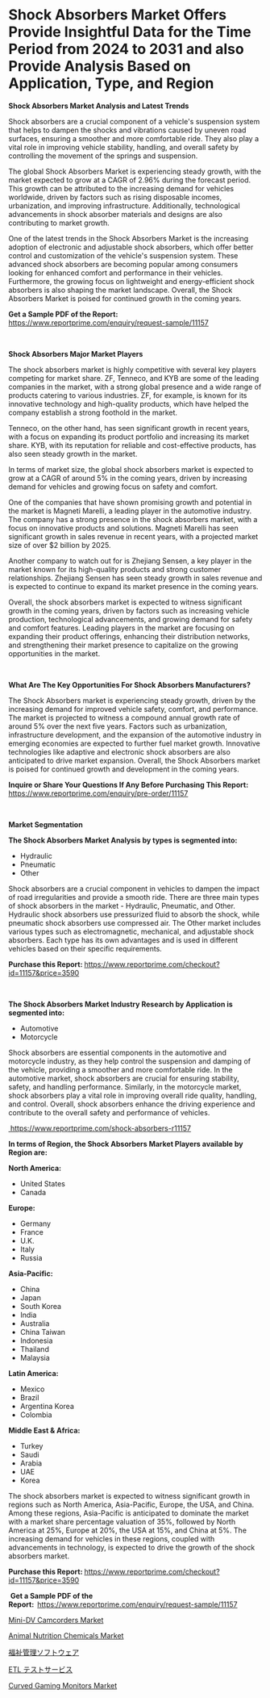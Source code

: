 <p><h1>Shock Absorbers Market Offers Provide Insightful Data for the Time Period from 2024 to 2031 and also Provide Analysis Based on Application, Type, and Region</h1></p><p><strong>Shock Absorbers Market Analysis and Latest Trends</strong></p>
<p><p>Shock absorbers are a crucial component of a vehicle's suspension system that helps to dampen the shocks and vibrations caused by uneven road surfaces, ensuring a smoother and more comfortable ride. They also play a vital role in improving vehicle stability, handling, and overall safety by controlling the movement of the springs and suspension.</p><p>The global Shock Absorbers Market is experiencing steady growth, with the market expected to grow at a CAGR of 2.96% during the forecast period. This growth can be attributed to the increasing demand for vehicles worldwide, driven by factors such as rising disposable incomes, urbanization, and improving infrastructure. Additionally, technological advancements in shock absorber materials and designs are also contributing to market growth.</p><p>One of the latest trends in the Shock Absorbers Market is the increasing adoption of electronic and adjustable shock absorbers, which offer better control and customization of the vehicle's suspension system. These advanced shock absorbers are becoming popular among consumers looking for enhanced comfort and performance in their vehicles. Furthermore, the growing focus on lightweight and energy-efficient shock absorbers is also shaping the market landscape. Overall, the Shock Absorbers Market is poised for continued growth in the coming years.</p></p>
<p><strong>Get a Sample PDF of the Report:&nbsp;</strong> <a href="https://www.reportprime.com/enquiry/request-sample/11157">https://www.reportprime.com/enquiry/request-sample/11157</a></p>
<p>&nbsp;</p>
<p><strong>Shock Absorbers Major Market Players</strong></p>
<p><p>The shock absorbers market is highly competitive with several key players competing for market share. ZF, Tenneco, and KYB are some of the leading companies in the market, with a strong global presence and a wide range of products catering to various industries. ZF, for example, is known for its innovative technology and high-quality products, which have helped the company establish a strong foothold in the market.</p><p>Tenneco, on the other hand, has seen significant growth in recent years, with a focus on expanding its product portfolio and increasing its market share. KYB, with its reputation for reliable and cost-effective products, has also seen steady growth in the market.</p><p>In terms of market size, the global shock absorbers market is expected to grow at a CAGR of around 5% in the coming years, driven by increasing demand for vehicles and growing focus on safety and comfort.</p><p>One of the companies that have shown promising growth and potential in the market is Magneti Marelli, a leading player in the automotive industry. The company has a strong presence in the shock absorbers market, with a focus on innovative products and solutions. Magneti Marelli has seen significant growth in sales revenue in recent years, with a projected market size of over $2 billion by 2025.</p><p>Another company to watch out for is Zhejiang Sensen, a key player in the market known for its high-quality products and strong customer relationships. Zhejiang Sensen has seen steady growth in sales revenue and is expected to continue to expand its market presence in the coming years.</p><p>Overall, the shock absorbers market is expected to witness significant growth in the coming years, driven by factors such as increasing vehicle production, technological advancements, and growing demand for safety and comfort features. Leading players in the market are focusing on expanding their product offerings, enhancing their distribution networks, and strengthening their market presence to capitalize on the growing opportunities in the market.</p></p>
<p>&nbsp;</p>
<p><strong>What Are The Key Opportunities For Shock Absorbers Manufacturers?</strong></p>
<p><p>The Shock Absorbers market is experiencing steady growth, driven by the increasing demand for improved vehicle safety, comfort, and performance. The market is projected to witness a compound annual growth rate of around 5% over the next five years. Factors such as urbanization, infrastructure development, and the expansion of the automotive industry in emerging economies are expected to further fuel market growth. Innovative technologies like adaptive and electronic shock absorbers are also anticipated to drive market expansion. Overall, the Shock Absorbers market is poised for continued growth and development in the coming years.</p></p>
<p><strong>Inquire or Share Your Questions If Any Before Purchasing This Report:</strong> <a href="https://www.reportprime.com/enquiry/pre-order/11157">https://www.reportprime.com/enquiry/pre-order/11157</a></p>
<p>&nbsp;</p>
<p><strong>Market Segmentation</strong></p>
<p><strong>The Shock Absorbers Market Analysis by types is segmented into:</strong></p>
<p><ul><li>Hydraulic</li><li>Pneumatic</li><li>Other</li></ul></p>
<p><p>Shock absorbers are a crucial component in vehicles to dampen the impact of road irregularities and provide a smooth ride. There are three main types of shock absorbers in the market - Hydraulic, Pneumatic, and Other. Hydraulic shock absorbers use pressurized fluid to absorb the shock, while pneumatic shock absorbers use compressed air. The Other market includes various types such as electromagnetic, mechanical, and adjustable shock absorbers. Each type has its own advantages and is used in different vehicles based on their specific requirements.</p></p>
<p><strong>Purchase this Report:&nbsp;</strong><a href="https://www.reportprime.com/checkout?id=11157&price=3590">https://www.reportprime.com/checkout?id=11157&price=3590</a></p>
<p>&nbsp;</p>
<p><strong>The Shock Absorbers Market Industry Research by Application is segmented into:</strong></p>
<p><ul><li>Automotive</li><li>Motorcycle</li></ul></p>
<p><p>Shock absorbers are essential components in the automotive and motorcycle industry, as they help control the suspension and damping of the vehicle, providing a smoother and more comfortable ride. In the automotive market, shock absorbers are crucial for ensuring stability, safety, and handling performance. Similarly, in the motorcycle market, shock absorbers play a vital role in improving overall ride quality, handling, and control. Overall, shock absorbers enhance the driving experience and contribute to the overall safety and performance of vehicles.</p></p>
<p><a href="https://www.reportprime.com/shock-absorbers-r11157">&nbsp;https://www.reportprime.com/shock-absorbers-r11157</a></p>
<p><strong>In terms of Region, the Shock Absorbers Market Players available by Region are:</strong></p>
<p>
    <p> <strong> North America: </strong>
        <ul>
            <li>United States</li>
            <li>Canada</li>
        </ul>
        </p> 
    <p> <strong> Europe: </strong>
        <ul>
            <li>Germany</li>
            <li>France</li>
            <li>U.K.</li>
            <li>Italy</li>
            <li>Russia</li>
        </ul>
        </p> 
    <p> <strong> Asia-Pacific: </strong>
        <ul>
            <li>China</li>
            <li>Japan</li>
            <li>South Korea</li>
            <li>India</li>
            <li>Australia</li>
            <li>China Taiwan</li>
            <li>Indonesia</li>
            <li>Thailand</li>
            <li>Malaysia</li>
        </ul>
        </p> 
    <p> <strong> Latin America: </strong>
        <ul>
            <li>Mexico</li>
            <li>Brazil</li>
            <li>Argentina Korea</li>
            <li>Colombia</li>
        </ul>
        </p> 
    <p> <strong> Middle East & Africa: </strong>
        <ul>
            <li>Turkey</li>
            <li>Saudi</li>
            <li>Arabia</li>
            <li>UAE</li>
            <li>Korea</li>
        </ul>
    </p>
    </p>
<p><p>The shock absorbers market is expected to witness significant growth in regions such as North America, Asia-Pacific, Europe, the USA, and China. Among these regions, Asia-Pacific is anticipated to dominate the market with a market share percentage valuation of 35%, followed by North America at 25%, Europe at 20%, the USA at 15%, and China at 5%. The increasing demand for vehicles in these regions, coupled with advancements in technology, is expected to drive the growth of the shock absorbers market.</p></p>
<p><strong>Purchase this Report: </strong><a href="https://www.reportprime.com/checkout?id=11157&price=3590">https://www.reportprime.com/checkout?id=11157&price=3590</a></p>
<p>&nbsp;<strong>Get a Sample PDF of the Report:&nbsp;&nbsp;</strong><a href="https://www.reportprime.com/enquiry/request-sample/11157">https://www.reportprime.com/enquiry/request-sample/11157</a></p>
<p><strong></strong></p>
<p><p><a href="https://issuu.com/reportprime-2/docs/mini-dv-camcorders-market-size-2030.pptx">Mini-DV Camcorders Market</a></p><p><a href="https://www.linkedin.com/pulse/animal-nutrition-chemicals-market-size-focuses-dynamics-ehnvc">Animal Nutrition Chemicals Market</a></p><p><a href="https://github.com/vlcostes/Market-Research-Report-List-1/blob/main/359526982343.md">福祉管理ソフトウェア</a></p><p><a href="https://github.com/gfggqjbfys368009/Market-Research-Report-List-2/blob/main/899342882342.md">ETL テストサービス</a></p><p><a href="https://github.com/EveKerluke2023/Market-Research-Report-List-1/blob/main/curved-gaming-monitors-market.md">Curved Gaming Monitors Market</a></p></p>